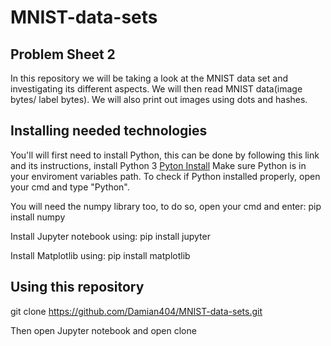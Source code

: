 # MNIST-data-sets

## Problem Sheet 2

In this repository we will be taking a look at the MNIST data set and investigating its different aspects.
We will then read MNIST data(image bytes/ label bytes).
We will also print out images using dots and hashes.

## Installing needed technologies

You'll will first need to install Python, this can be done by following this link and its instructions, install Python 3 [Pyton Install](https://www.howtogeek.com/197947/how-to-install-python-on-windows/)
Make sure Python is in your enviroment variables path.
To check if Python installed properly, open your cmd and type "Python".

You will need the numpy library too, to do so, open your cmd and enter: pip install numpy

Install Jupyter notebook using: pip install jupyter

Install Matplotlib using: pip install matplotlib

## Using this repository

git clone https://github.com/Damian404/MNIST-data-sets.git

Then open Jupyter notebook and open clone
